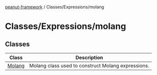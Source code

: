 [peanut-framework](../../../modules.md) / Classes/Expressions/molang

# Classes/Expressions/molang

## Classes

| Class | Description |
| ------ | ------ |
| [Molang](classes/Molang.md) | Molang class used to construct Molang expressions. |
